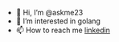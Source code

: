 - 👋 Hi, I’m @askme23
- 👀 I’m interested in golang
- 📫 How to reach me [linkedin](https://www.linkedin.com/in/ruslan-gorelov-443146223/)

<!---
askme23/askme23 is a ✨ special ✨ repository because its `README.md` (this file) appears on your GitHub profile.
You can click the Preview link to take a look at your changes.
--->
